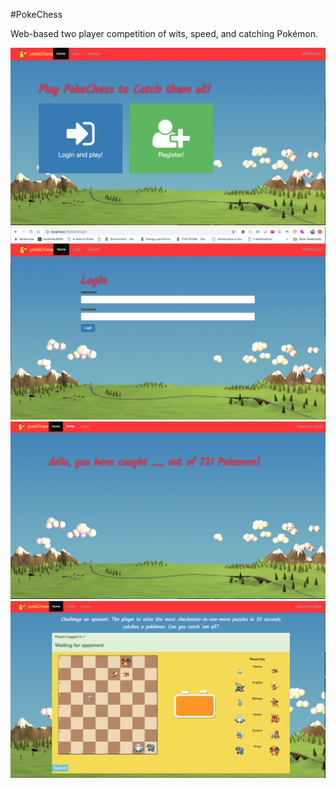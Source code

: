 #PokeChess

Web-based two player competition of wits, speed, and catching Pokémon.

![Welcome](public/img/screenshots-welcome.png?raw=true "Title")
![Login](public/img/screenshots-login.png?raw=true "Title")
![Profile](public/img/screenshots-profile.png?raw=true "Title")
![Gameplay](public/img/screenshots-gameplay.png?raw=true "Title")
